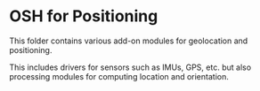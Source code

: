 # OSH for Positioning

This folder contains various add-on modules for geolocation and positioning.

This includes drivers for sensors such as IMUs, GPS, etc. but also processing modules for computing location and orientation.
